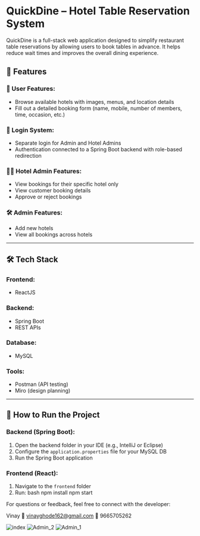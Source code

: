 # QuickDine – Hotel Table Reservation System

QuickDine is a full-stack web application designed to simplify restaurant table reservations by allowing users to book tables in advance. 
It helps reduce wait times and improves the overall dining experience.

## 🚀 Features

### 👥 User Features:
- Browse available hotels with images, menus, and location details
- Fill out a detailed booking form (name, mobile, number of members, time, occasion, etc.)


### 🔐 Login System:
- Separate login for Admin and Hotel Admins
- Authentication connected to a Spring Boot backend with role-based redirection

### 🧑‍💼 Hotel Admin Features:
- View bookings for their specific hotel only
- View customer booking details
- Approve or reject bookings


### 🛠️ Admin Features:
- Add new hotels
- View all bookings across hotels
---

## 🛠️ Tech Stack

### Frontend:
- ReactJS

### Backend:
- Spring Boot
- REST APIs

### Database:
- MySQL

### Tools:
- Postman (API testing)
- Miro (design planning)

---
## 🧪 How to Run the Project

### Backend (Spring Boot):
1. Open the backend folder in your IDE (e.g., IntelliJ or Eclipse)
2. Configure the `application.properties` file for your MySQL DB
3. Run the Spring Boot application

### Frontend (React):
1. Navigate to the `frontend` folder
2. Run:
bash
npm install
npm start


For questions or feedback, feel free to connect with the developer:

Vinay
📧 vinayghode162@gmail.com
📱 9665705262


![index](https://github.com/user-attachments/assets/22008880-97a4-4b4e-93cf-c94a74d0aced)
![Admin_2](https://github.com/user-attachments/assets/6f155ad5-ae0b-476c-9328-ed613c9bd5b6)
![Admin_1](https://github.com/user-attachments/assets/a737499c-3d3c-4da7-abc3-34de712dfa90)

